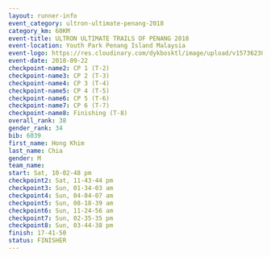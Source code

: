 ```yaml
---
layout: runner-info 
event_category: ultron-ultimate-penang-2018 
category_km: 60KM 
event-title: ULTRON ULTIMATE TRAILS OF PENANG 2018 
event-location: Youth Park Penang Island Malaysia 
event-logo: https://res.cloudinary.com/dykbosktl/image/upload/v1573623002/Logo/ULTRO_2018_LOGO_btp5xw.jpg 
event-date: 2018-09-22 
checkpoint-name2: CP 1 (T-2) 
checkpoint-name3: CP 2 (T-3) 
checkpoint-name4: CP 3 (T-4) 
checkpoint-name5: CP 4 (T-5) 
checkpoint-name6: CP 5 (T-6) 
checkpoint-name7: CP 6 (T-7) 
checkpoint-name8: Finishing (T-8) 
overall_rank: 38
gender_rank: 34
bib: 6039
first_name: Hong Khim
last_name: Chia
gender: M
team_name: 
start: Sat, 10-02-48 pm
checkpoint2: Sat, 11-43-44 pm
checkpoint3: Sun, 01-34-03 am
checkpoint4: Sun, 04-04-07 am
checkpoint5: Sun, 08-18-39 am
checkpoint6: Sun, 11-24-56 am
checkpoint7: Sun, 02-35-35 pm
checkpoint8: Sun, 03-44-38 pm
finish: 17-41-50
status: FINISHER
---
```

